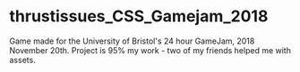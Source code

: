 # thrustissues_CSS_Gamejam_2018
Game made for the University of Bristol's 24 hour GameJam, 2018 November 20th.
Project is 95% my work - two of my friends helped me with assets.
